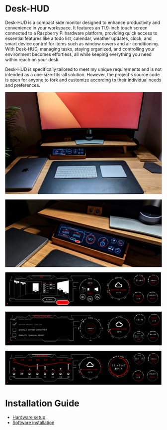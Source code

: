 # Desk-HUD

Desk-HUD is a compact side monitor designed to enhance productivity and convenience in your workspace. It features an 11.9-inch touch screen connected to a Raspberry Pi hardware platform, providing quick access to essential features like a todo list, calendar, weather updates, clock, and smart device control for items such as window covers and air conditioning. With Desk-HUD, managing tasks, staying organized, and controlling your environment becomes effortless, all while keeping everything you need within reach on your desk.

Desk-HUD is specifically tailored to meet my unique requirements and is not intended as a one-size-fits-all solution. However, the project's source code is open for anyone to fork and customize according to their individual needs and preferences.

![Desk view 1](doc/img/desk1.jpg)

![Desk view 2](doc/img/desk2.jpg)

![Room Control Preview](doc/img/room_preview.png)

![Todo List Preview](doc/img/todo_preview.png)

![Weather Widget Preview](doc/img/weather_preview.png)

# Installation Guide

- [Hardware setup](doc/install_hardware.md)
- [Software installation](doc/install_software.md)